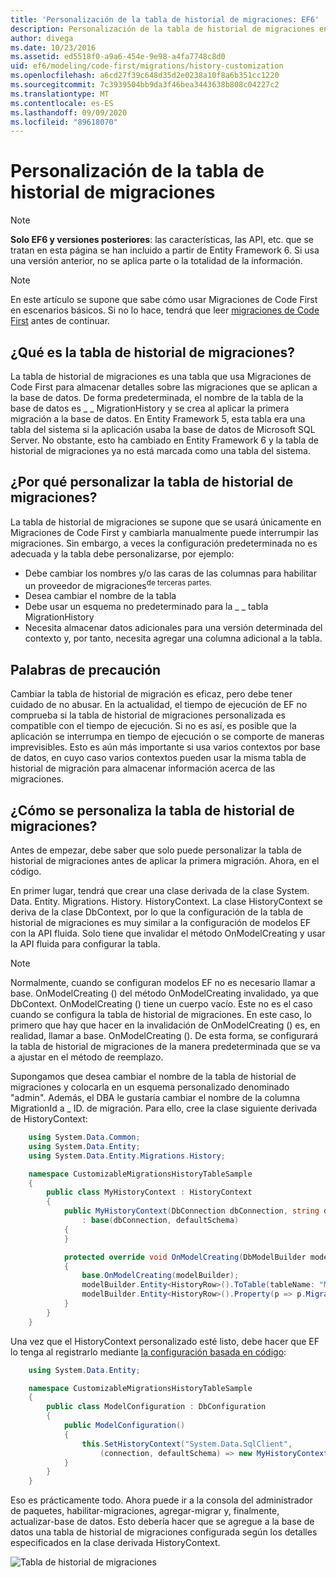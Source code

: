 ```yaml
---
title: 'Personalización de la tabla de historial de migraciones: EF6'
description: Personalización de la tabla de historial de migraciones en Entity Framework 6
author: divega
ms.date: 10/23/2016
ms.assetid: ed5518f0-a9a6-454e-9e98-a4fa7748c8d0
uid: ef6/modeling/code-first/migrations/history-customization
ms.openlocfilehash: a6cd27f39c648d35d2e0238a10f8a6b351cc1220
ms.sourcegitcommit: 7c3939504bb9da3f46bea3443638b808c04227c2
ms.translationtype: MT
ms.contentlocale: es-ES
ms.lasthandoff: 09/09/2020
ms.locfileid: "89618070"
---
```

# <a name="customizing-the-migrations-history-table"></a>Personalización de la tabla de historial de migraciones
> [!NOTE]
> **Solo EF6 y versiones posteriores**: las características, las API, etc. que se tratan en esta página se han incluido a partir de Entity Framework 6. Si usa una versión anterior, no se aplica parte o la totalidad de la información.

> [!NOTE]
> En este artículo se supone que sabe cómo usar Migraciones de Code First en escenarios básicos. Si no lo hace, tendrá que leer [migraciones de Code First](xref:ef6/modeling/code-first/migrations/index) antes de continuar.

## <a name="what-is-migrations-history-table"></a>¿Qué es la tabla de historial de migraciones?

La tabla de historial de migraciones es una tabla que usa Migraciones de Code First para almacenar detalles sobre las migraciones que se aplican a la base de datos. De forma predeterminada, el nombre de la tabla de la base de datos es \_ \_ MigrationHistory y se crea al aplicar la primera migración a la base de datos. En Entity Framework 5, esta tabla era una tabla del sistema si la aplicación usaba la base de datos de Microsoft SQL Server. No obstante, esto ha cambiado en Entity Framework 6 y la tabla de historial de migraciones ya no está marcada como una tabla del sistema.

## <a name="why-customize-migrations-history-table"></a>¿Por qué personalizar la tabla de historial de migraciones?

La tabla de historial de migraciones se supone que se usará únicamente en Migraciones de Code First y cambiarla manualmente puede interrumpir las migraciones. Sin embargo, a veces la configuración predeterminada no es adecuada y la tabla debe personalizarse, por ejemplo:

-   Debe cambiar los nombres y/o las caras de las columnas para habilitar un proveedor de migraciones<sup>de terceras partes.</sup>
-   Desea cambiar el nombre de la tabla
-   Debe usar un esquema no predeterminado para la \_ \_ tabla MigrationHistory
-   Necesita almacenar datos adicionales para una versión determinada del contexto y, por tanto, necesita agregar una columna adicional a la tabla.

## <a name="words-of-precaution"></a>Palabras de precaución

Cambiar la tabla de historial de migración es eficaz, pero debe tener cuidado de no abusar. En la actualidad, el tiempo de ejecución de EF no comprueba si la tabla de historial de migraciones personalizada es compatible con el tiempo de ejecución. Si no es así, es posible que la aplicación se interrumpa en tiempo de ejecución o se comporte de maneras imprevisibles. Esto es aún más importante si usa varios contextos por base de datos, en cuyo caso varios contextos pueden usar la misma tabla de historial de migración para almacenar información acerca de las migraciones.

## <a name="how-to-customize-migrations-history-table"></a>¿Cómo se personaliza la tabla de historial de migraciones?

Antes de empezar, debe saber que solo puede personalizar la tabla de historial de migraciones antes de aplicar la primera migración. Ahora, en el código.

En primer lugar, tendrá que crear una clase derivada de la clase System. Data. Entity. Migrations. History. HistoryContext. La clase HistoryContext se deriva de la clase DbContext, por lo que la configuración de la tabla de historial de migraciones es muy similar a la configuración de modelos EF con la API fluida. Solo tiene que invalidar el método OnModelCreating y usar la API fluida para configurar la tabla.

>[!NOTE]
> Normalmente, cuando se configuran modelos EF no es necesario llamar a base. OnModelCreating () del método OnModelCreating invalidado, ya que DbContext. OnModelCreating () tiene un cuerpo vacío. Este no es el caso cuando se configura la tabla de historial de migraciones. En este caso, lo primero que hay que hacer en la invalidación de OnModelCreating () es, en realidad, llamar a base. OnModelCreating (). De esta forma, se configurará la tabla de historial de migraciones de la manera predeterminada que se va a ajustar en el método de reemplazo.

Supongamos que desea cambiar el nombre de la tabla de historial de migraciones y colocarla en un esquema personalizado denominado "admin". Además, el DBA le gustaría cambiar el nombre de la columna MigrationId a \_ ID. de migración. Para ello, cree la clase siguiente derivada de HistoryContext:

``` csharp
    using System.Data.Common;
    using System.Data.Entity;
    using System.Data.Entity.Migrations.History;

    namespace CustomizableMigrationsHistoryTableSample
    {
        public class MyHistoryContext : HistoryContext
        {
            public MyHistoryContext(DbConnection dbConnection, string defaultSchema)
                : base(dbConnection, defaultSchema)
            {
            }

            protected override void OnModelCreating(DbModelBuilder modelBuilder)
            {
                base.OnModelCreating(modelBuilder);
                modelBuilder.Entity<HistoryRow>().ToTable(tableName: "MigrationHistory", schemaName: "admin");
                modelBuilder.Entity<HistoryRow>().Property(p => p.MigrationId).HasColumnName("Migration_ID");
            }
        }
    }
```

Una vez que el HistoryContext personalizado esté listo, debe hacer que EF lo tenga al registrarlo mediante [la configuración basada en código](https://msdn.com/data/jj680699):

``` csharp
    using System.Data.Entity;

    namespace CustomizableMigrationsHistoryTableSample
    {
        public class ModelConfiguration : DbConfiguration
        {
            public ModelConfiguration()
            {
                this.SetHistoryContext("System.Data.SqlClient",
                    (connection, defaultSchema) => new MyHistoryContext(connection, defaultSchema));
            }
        }
    }
```

Eso es prácticamente todo. Ahora puede ir a la consola del administrador de paquetes, habilitar-migraciones, agregar-migrar y, finalmente, actualizar-base de datos. Esto debería hacer que se agregue a la base de datos una tabla de historial de migraciones configurada según los detalles especificados en la clase derivada HistoryContext.

![Tabla de historial de migraciones](~/ef6/media/database.png)
